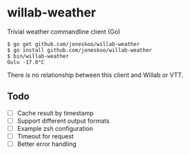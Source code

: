 # willab-weather

Trivial weather commandline client (Go)

```
$ go get github.com/joneskoo/willab-weather
$ go install github.com/joneskoo/willab-weather
$ bin/willab-weather 
Oulu -17.0°C
```

There is no relationship between this client and Willab or VTT.

## Todo

- [ ] Cache result by timestamp
- [ ] Support different output formats
- [ ] Example zsh configuration
- [ ] Timeout for request
- [ ] Better error handling
